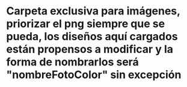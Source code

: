 # Carpeta exclusiva para imágenes, priorizar el png siempre que se pueda, los diseños aquí cargados están propensos a modificar y la forma de nombrarlos será "nombreFotoColor" sin excepción